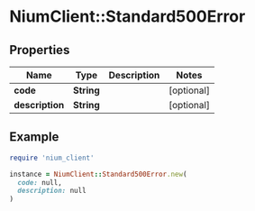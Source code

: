 # NiumClient::Standard500Error

## Properties

| Name | Type | Description | Notes |
| ---- | ---- | ----------- | ----- |
| **code** | **String** |  | [optional] |
| **description** | **String** |  | [optional] |

## Example

```ruby
require 'nium_client'

instance = NiumClient::Standard500Error.new(
  code: null,
  description: null
)
```

